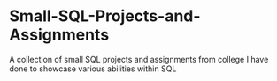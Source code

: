 # Small-SQL-Projects-and-Assignments
A collection of small SQL projects and assignments from college I have done to showcase various abilities within SQL
